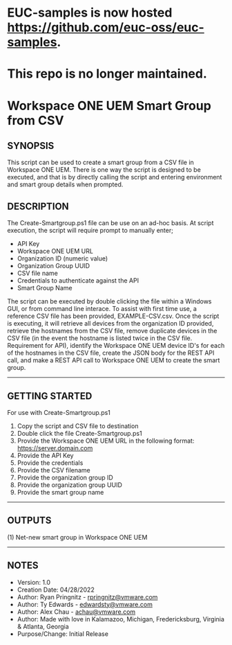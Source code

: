 # EUC-samples is now hosted https://github.com/euc-oss/euc-samples.
# This repo is no longer maintained.

# Workspace ONE UEM Smart Group from CSV

## SYNOPSIS
This script can be used to create a smart group from a CSV file in Workspace ONE UEM. There is one way the script is designed to be executed, and that is by directly calling the script and entering environment and smart group details when prompted.

## DESCRIPTION
The Create-Smartgroup.ps1 file can be use on an ad-hoc basis. At script execution, the script will require prompt to manually enter;
- API Key
- Workspace ONE UEM URL
- Organization ID (numeric value)
- Organization Group UUID
- CSV file name
- Credentials to authenticate against the API
- Smart Group Name

The script can be executed by double clicking the file within a Windows GUI, or from command line interace. To assist with first time use, a reference CSV file has been provided, EXAMPLE-CSV.csv. Once the script is executing, it will retrieve all devices from the organization ID provided, retrieve the hostnames from the CSV file, remove duplicate devices in the CSV file (in the event the hostname is listed twice in the CSV file. Requirement for API), identify the Workspace ONE UEM device ID's for each of the hostnames in the CSV file, create the JSON body for the REST API call, and make a REST API call to Workspace ONE UEM to create the smart group.

---

## GETTING STARTED

For use with Create-Smartgroup.ps1

1. Copy the script and CSV file to destination
2. Double click the file Create-Smartgroup.ps1
3. Provide the Workspace ONE UEM URL in the following format:
https://server.domain.com
4. Provide the API Key
5. Provide the credentials
6. Provide the CSV filename
7. Provide the organization group ID
8. Provide the organization group UUID
9. Provide the smart group name

---

## OUTPUTS
(1) Net-new smart group in Workspace ONE UEM

---

## NOTES

* Version:        1.0
* Creation Date:  04/28/2022
* Author:         Ryan Pringnitz - rpringnitz@vmware.com
* Author:         Ty Edwards - edwardsty@vmware.com
* Author:         Alex Chau - achau@vmware.com
* Author:         Made with love in Kalamazoo, Michigan, Fredericksburg, Virginia & Atlanta, Georgia
* Purpose/Change: Initial Release
